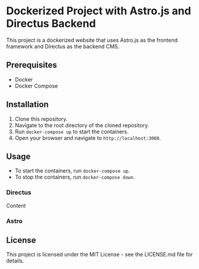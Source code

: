 # Dockerized Project with Astro.js and Directus Backend

This project is a dockerized website that uses Astro.js as the frontend framework and Directus as the backend CMS.

## Prerequisites

- Docker
- Docker Compose

## Installation

1. Clone this repository.
2. Navigate to the root directory of the cloned repository.
3. Run `docker-compose up` to start the containers.
4. Open your browser and navigate to `http://localhost:3000`.

## Usage

- To start the containers, run `docker-compose up`.
- To stop the containers, run `docker-compose down`.


### Directus
Content

### Astro


## License

This project is licensed under the MIT License - see the LICENSE.md file for details.